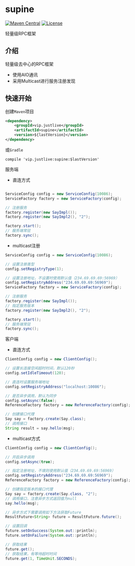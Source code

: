# supine
[![Maven Central](https://maven-badges.herokuapp.com/maven-central/vip.justlive/supine/badge.svg)](https://maven-badges.herokuapp.com/maven-central/vip.justlive/supine/)
[![License](https://img.shields.io/badge/license-Apache%202-4EB1BA.svg)](https://www.apache.org/licenses/LICENSE-2.0.html)

轻量级RPC框架

## 介绍

轻量级去中心的RPC框架

* 使用AIO通讯
* 采用Multicast进行服务注册发现


## 快速开始


创建`Maven`项目

```xml
<dependency>
    <groupId>vip.justlive</groupId>
    <artifactId>supine</artifactId>
    <version>${lastVersion}</version>
</dependency>
```

或`Gradle`

```
compile 'vip.justlive:supine:$lastVersion'
```

服务端

- 直连方式
```java

ServiceConfig config = new ServiceConfig(10086);
ServiceFactory factory = new ServiceFactory(config);

// 注册服务
factory.register(new SayImpl());
factory.register(new SayImpl2(), "2");

factory.start();
// 服务端常驻
factory.sync();
```

- multicast注册
```java
ServiceConfig config = new ServiceConfig(10086);

// 设置注册类型
config.setRegistryType(1);

// 设置注册地址，不设置时使用默认值（234.69.69.69:56969）
config.setRegistryAddress("234.69.69.69:56969");
ServiceFactory factory = new ServiceFactory(config);

// 注册服务
factory.register(new SayImpl());
// 指定服务版本
factory.register(new SayImpl2(), "2");

factory.start();
// 服务端常驻
factory.sync();
```

客户端

- 直连方式
```java
ClientConfig config = new ClientConfig();

// 设置长连接空闲超时时间，默认120秒
config.setIdleTimeout(120);

// 直连时设置服务端地址
config.setRegistryAddress("localhost:10086");

// 是否异步调用，默认为同步
config.setAsync(false);
ReferenceFactory factory = new ReferenceFactory(config);

// 创建接口代理
Say say = factory.create(Say.class);
// 调用接口
String result = say.hello(msg);
```

- multicast方式
```java
ClientConfig config = new ClientConfig();

// 开启异步调用
config.setAsync(true);

// 指定注册地址，不填则使用默认值（234.69.69.69:56969）
config.setRegistryAddress("234.69.69.69:56969");
ReferenceFactory factory = new ReferenceFactory(config);

// 创建指定版本的接口代理
Say say = factory.create(Say.class, "2");
// 调用接口，注意异步方式返回值为null
say.hello(msg);

// 异步方式下需要调用如下方法获取Future
ResultFuture<String> future = ResultFuture.future();

// 设置回调
future.setOnSuccess(System.out::println);
future.setOnFailure(System.out::println);

// 获取结果
future.get();
// 获取结果，有等待超时时间
future.get(1, TimeUnit.SECONDS);

```